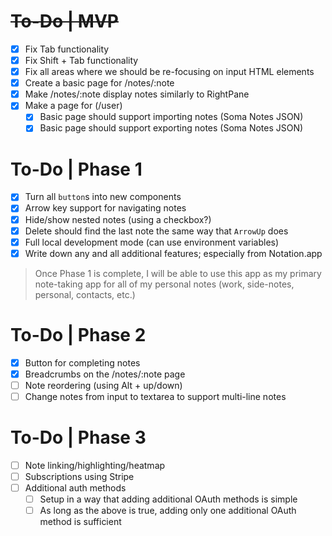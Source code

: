 # ~~To-Do | MVP~~

- [x] Fix Tab functionality
- [x] Fix Shift + Tab functionality
- [x] Fix all areas where we should be re-focusing on input HTML elements
- [x] Create a basic page for /notes/:note
- [x] Make /notes/:note display notes similarly to RightPane
- [x] Make a page for (/user)
  - [x] Basic page should support importing notes (Soma Notes JSON)
  - [x] Basic page should support exporting notes (Soma Notes JSON)

# To-Do | Phase 1

- [x] Turn all `button`s into new components
- [x] Arrow key support for navigating notes
- [x] Hide/show nested notes (using a checkbox?)
- [x] Delete should find the last note the same way that `ArrowUp` does
- [x] Full local development mode (can use environment variables)
- [x] Write down any and all additional features; especially from Notation.app

> Once Phase 1 is complete, I will be able to use this app as my primary
> note-taking app for all of my personal notes (work, side-notes, personal,
> contacts, etc.)

# To-Do | Phase 2

- [x] Button for completing notes
- [x] Breadcrumbs on the /notes/:note page
- [ ] Note reordering (using Alt + up/down)
- [ ] Change notes from input to textarea to support multi-line notes

# To-Do | Phase 3

- [ ] Note linking/highlighting/heatmap
- [ ] Subscriptions using Stripe
- [ ] Additional auth methods
  - [ ] Setup in a way that adding additional OAuth methods is simple
  - [ ] As long as the above is true, adding only one additional OAuth method is
        sufficient
